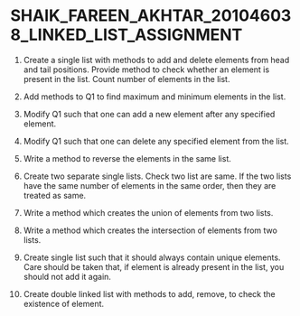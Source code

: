 # SHAIK_FAREEN_AKHTAR_201046038_LINKED_LIST_ASSIGNMENT

1. Create a single list with methods to add and delete elements from head and tail positions. Provide method to check whether an element is present in the list. Count number of elements in the list.

2. Add methods to Q1 to find maximum and minimum elements in the list.

3. Modify Q1 such that one can add a new element after any specified element.

4. Modify Q1 such that one can delete any specified element from the list.

5. Write a method to reverse the elements in the same list.

6. Create two separate single lists. Check two list are same. If the two lists have the same number of elements in the same order, then they are treated as same.

7. Write a method which creates the union of elements from two lists.

8. Write a method which creates the intersection of elements from two lists.

9. Create single list such that it should always contain unique elements. Care should be taken that, if element is already present in the list, you should not add it again.

10. Create double linked list with methods to add, remove, to check the existence of element.
